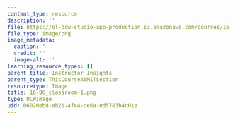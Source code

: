 ```yaml
---
content_type: resource
description: ''
file: https://ol-ocw-studio-app-production.s3.amazonaws.com/courses/16-06-principles-of-automatic-control-fall-2012/06020eb8eb214fe4ce6a0d5783b4c01e_16-06_classroom-1.png
file_type: image/png
image_metadata:
  caption: ''
  credit: ''
  image-alt: ''
learning_resource_types: []
parent_title: Instructor Insights
parent_type: ThisCourseAtMITSection
resourcetype: Image
title: 16-06_classroom-1.png
type: OCWImage
uid: 06020eb8-eb21-4fe4-ce6a-0d5783b4c01e
---
```

